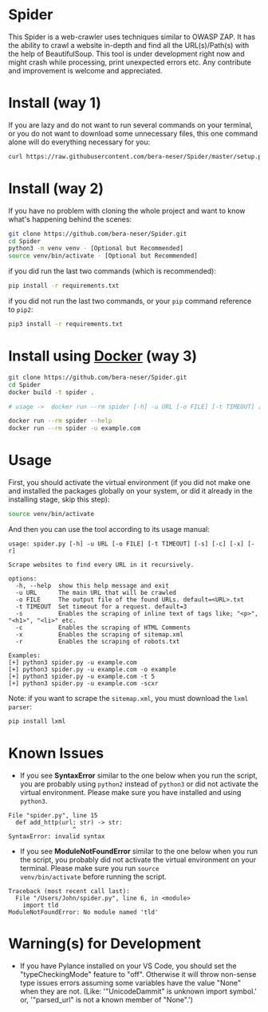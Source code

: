 # Spider

This Spider is a web-crawler uses techniques similar to OWASP ZAP. It has the ability to crawl a website in-depth and find all the URL(s)/Path(s) with the help of BeautifulSoup. This tool is under development right now and might crash while processing, print unexpected errors etc. Any contribute and improvement is welcome and appreciated.

# Install (way 1)

If you are lazy and do not want to run several commands on your terminal, or you do not want to download some unnecessary files, this one command alone will do everything necessary for you:

```sh
curl https://raw.githubusercontent.com/bera-neser/Spider/master/setup.py | python3
```

# Install (way 2)

If you have no problem with cloning the whole project and want to know what's happening behind the scenes:

```sh
git clone https://github.com/bera-neser/Spider.git
cd Spider
python3 -m venv venv - [Optional but Recommended]
source venv/bin/activate - [Optional but Recommended]
```

if you did run the last two commands (which is recommended):

```sh
pip install -r requirements.txt
```

if you did not run the last two commands, or your <code>pip</code> command reference to <code>pip2</code>:

```sh
pip3 install -r requirements.txt
```

# Install using [Docker](https://docs.docker.com/get-docker/) (way 3)

```sh
git clone https://github.com/bera-neser/Spider.git
cd Spider
docker build -t spider .

# usage ->  docker run --rm spider [-h] -u URL [-o FILE] [-t TIMEOUT] [-s] [-c] [-x] [-r]

docker run --rm spider --help
docker run --rm spider -u example.com
```

# Usage

First, you should activate the virtual environment (if you did not make one and installed the packages globally on your system, or did it already in the installing stage, skip this step):

```sh
source venv/bin/activate
```

And then you can use the tool according to its usage manual:

```
usage: spider.py [-h] -u URL [-o FILE] [-t TIMEOUT] [-s] [-c] [-x] [-r]

Scrape websites to find every URL in it recursively.

options:
  -h, --help  show this help message and exit
  -u URL      The main URL that will be crawled
  -o FILE     The output file of the found URLs. default=<URL>.txt
  -t TIMEOUT  Set timeout for a request. default=3
  -s          Enables the scraping of inline text of tags like; "<p>", "<h1>", "<li>" etc.
  -c          Enables the scraping of HTML Comments
  -x          Enables the scraping of sitemap.xml
  -r          Enables the scraping of robots.txt

Examples:
[+] python3 spider.py -u example.com
[+] python3 spider.py -u example.com -o example
[+] python3 spider.py -u example.com -t 5
[+] python3 spider.py -u example.com -scxr
```

Note: if you want to scrape the <code>sitemap.xml</code>, you must download the <code>lxml parser</code>:

```sh
pip install lxml
```

# Known Issues

- If you see <b>SyntaxError</b> similar to the one below when you run the script, you are probably using <code>python2</code> instead of <code>python3</code> or did not activate the virtual environment. Please make sure you have installed and using <code>python3</code>.

```
File "spider.py", line 15
  def add_http(url: str) -> str:
                  ^
SyntaxError: invalid syntax
```

- If you see <b>ModuleNotFoundError</b> similar to the one below when you run the script, you probably did not activate the virtual environment on your terminal. Please make sure you run <code>source venv/bin/activate</code> before running the script.

```
Traceback (most recent call last):
  File "/Users/John/spider.py", line 6, in <module>
    import tld
ModuleNotFoundError: No module named 'tld'
```

# Warning(s) for Development

- If you have Pylance installed on your VS Code, you should set the "typeCheckingMode" feature to "off". Otherwise it will throw non-sense type issues errors assuming some variables have the value "None" when they are not. (Like: '"UnicodeDammit" is unknown import symbol.' or, '"parsed_url" is not a known member of "None".')
